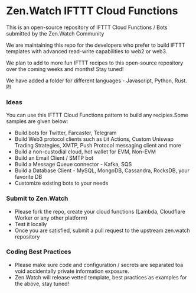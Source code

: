 # Zen.Watch IFTTT Cloud Functions
This is an open-source repository of IFTTT Cloud Functions / Bots submitted by the Zen.Watch Community

We are maintaining this repo for the developers who prefer to build IFTTT templates with advanced read-write capabilities to web2 or web3.

We plan to add to more fun IFTTT recipes to this open-source repository over the coming weeks and months! Stay tuned!

We have added a folder for different languages - Javascript, Python, Rust. Pl

### Ideas
You can use this IFTTT Cloud Functions pattern to build any recipies.Some samples are given below: 
- Build bots for Twitter, Farcaster, Telegram
- Build Web3 protocol clients such as Lit Actions, Custom Uniswap Trading Strategies, XMTP, Push Protocol messaging client and more
- Build a non-custodial cloud, hot wallet for EVM, Non-EVM
- Build an Email Client / SMTP bot
- Build a Message Queue connector - Kafka, SQS
- Build a Database Client - MySQL, MongoDB, Cassandra, RocksDB, your favorite DB
- Customize existing bots to your needs

### Submit to Zen.Watch
- Please fork the repo, create your cloud functions (Lambda, Cloudflare Worker or any other platform)
- Test it locally
- Once you are satisfied, submit a pull request to the upstream zen.watch repository

### Coding Best Practices
- Please make sure code and configuration / secrets are separated toa void accidentally private information exposure. 
- Zen.Watch will release vetted template, best practices as examples for the above, stay tuned!
